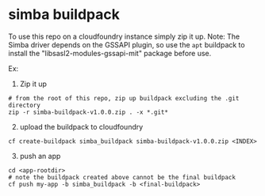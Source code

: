 # simba buildpack

To use this repo on a cloudfoundry instance simply zip it up. Note: The Simba driver depends on the GSSAPI plugin, so use the `apt` buildpack to install the "libsasl2-modules-gssapi-mit" package before use.

Ex:

1) Zip it up
```
# from the root of this repo, zip up buildpack excluding the .git directory 
zip -r simba-buildpack-v1.0.0.zip . -x *.git*
```
2) upload the buildpack to cloudfoundry
```
cf create-buildpack simba_buildpack simba-buildpack-v1.0.0.zip <INDEX>
```
3) push an app
```
cd <app-rootdir>
# note the buildpack created above cannot be the final buildpack
cf push my-app -b simba_buildpack -b <final-buildpack>  
```

